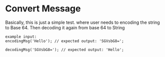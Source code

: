 # Convert Message
Basically, this is just a simple test.
where user needs to encoding the string to Base 64.
Then decoding it again from base 64 to String

```
example input:
encodingMsg('Hello'); // expected output: 'SGVsbG8=';

decodingMsg('SGVsbG8='); // expected output: 'Hello';
```